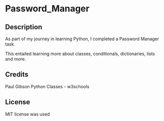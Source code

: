 # Password_Manager

## Description 

As part of my journey in learning Python, I completed a Password Manager task. 

This entailed learning more about classes, conditionals, dictionaries, lists and more. 

## Credits

Paul Gibson 
Python Classes - w3schools 

## License

MIT license was used 